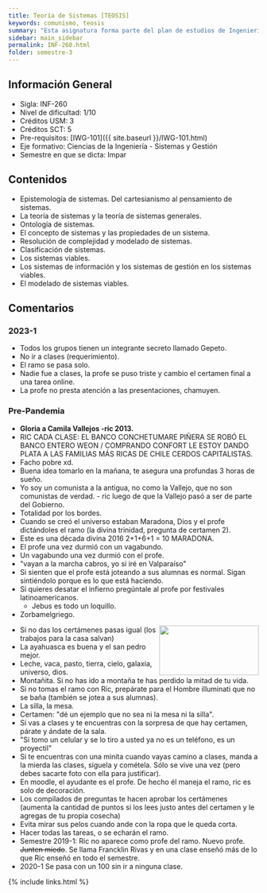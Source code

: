 ```yaml
---
title: Teoría de Sistemas [TEOSIS]
keywords: comunismo, teosis
summary: "Esta asignatura forma parte del plan de estudios de Ingeniería Civil Informática conducente a la Licenciatura en Ciencias de la Ingeniería. El propósito de esta es que los estudiantes aprendan conceptos y propiedades de aquello que se percibe de sistema y conozcan las técnicas para su análisis, comprensión y representación. Humanista disfrazado de ramo informático."
sidebar: main_sidebar
permalink: INF-260.html
folder: semestre-3
---
```


## Información General

- Sigla: INF-260
- Nivel de dificultad: 1/10
- Créditos USM: 3
- Créditos SCT: 5
- Pre-requisitos: [IWG-101]({{ site.baseurl }}/IWG-101.html)
- Eje formativo: Ciencias de la Ingeniería - Sistemas y Gestión
- Semestre en que se dicta: Impar

## Contenidos

- Epistemología de sistemas. Del cartesianismo al pensamiento de sistemas.
- La teoría de sistemas y la teoría de sistemas generales.
- Ontología de sistemas.
- El concepto de sistemas y las propiedades de un sistema.
- Resolución de complejidad y modelado de sistemas.
- Clasificación de sistemas.
- Los sistemas viables.
- Los sistemas de información y los sistemas de gestión en los sistemas viables.
- El modelado de sistemas viables.

## Comentarios

### 2023-1

- Todos los grupos tienen un integrante secreto llamado Gepeto.
- No ir a clases (requerimiento).
- El ramo se pasa solo.
- Nadie fue a clases, la profe se puso triste y cambio el certamen final a una tarea online.
- La profe no presta atención a las presentaciones, chamuyen.

### Pre-Pandemia

- **Gloria a Camila Vallejos -ric 2013.**
- RIC CADA CLASE: EL BANCO CONCHETUMARE PIÑERA SE ROBÓ EL BANCO ENTERO WEON / COMPRANDO CONFORT LE ESTOY DANDO PLATA A LAS FAMILIAS MÁS RICAS DE CHILE CERDOS CAPITALISTAS.
- Facho pobre xd.
- Buena idea tomarlo en la mañana, te asegura una profundas 3 horas de sueño.
- Yo soy un comunista a la antigua, no como la Vallejo, que no son comunistas de verdad. - ric luego de que la Vallejo pasó a ser de parte del Gobierno.
- Totalidad por los bordes.
- Cuando se creó el universo estaban Maradona, Dios y el profe dictándoles el ramo (la divina trinidad, pregunta de certamen 2).
- Este es una década divina 2016 2+1+6+1 = 10 MARADONA.
- El profe una vez durmió con un vagabundo.
- Un vagabundo una vez durmió con el profe.
- "vayan a la marcha cabros, yo si iré en Valparaíso"
- Si sienten que el profe está joteando a sus alumnas es normal. Sigan sintiéndolo porque es lo que está haciendo.
- Si quieres desatar el infierno pregúntale al profe por festivales latinoamericanos.
  - Jebus es todo un loquillo.
- Zorbamelgriego.

<img align= "right" width= "200" height= "100" src= "images/semestre-3/teosis-meme1.jpg">

- Si no das los certámenes pasas igual (los trabajos para la casa salvan)
- La ayahuasca es buena y el san pedro mejor.
- Leche, vaca, pasto, tierra, cielo, galaxia, universo, dios.
- Montañita. Si no has ido a montaña te has perdido la mitad de tu vida.
- Si no tomas el ramo con Ric, prepárate para el Hombre illuminati que no se baña (también se jotea a sus alumnas).
- La silla, la mesa.
- Certamen: "dé un ejemplo que no sea ni la mesa ni la silla".
- Si vas a clases y te encuentras con la sorpresa de que hay certamen, párate y ándate de la sala.
- "Si tomo un celular y se lo tiro a usted ya no es un teléfono, es un proyectil"
- Si te encuentras con una minita cuando vayas camino a clases, manda a la mierda las clases, síguela y cométela. Sólo se vive una vez (pero debes sacarte foto con ella para justificar).
- En moodle, el ayudante es el profe. De hecho él maneja el ramo, ric es solo de decoración.
- Los compilados de preguntas te hacen aprobar los certámenes (aumenta la cantidad de puntos si los lees justo antes del certamen y le agregas de tu propia cosecha)
- Evita mirar sus pelos cuando ande con la ropa que le queda corta.
- Hacer todas las tareas, o se echarán el ramo.
- Semestre 2019-1: Ric no aparece como profe del ramo. Nuevo profe. ~~Junten miedo~~. Se llama Francklin Rivas y en una clase enseñó más de lo que Ric enseñó en todo el semestre.
- 2020-1 Se pasa con un 100 sin ir a ninguna clase.

{% include links.html %}
